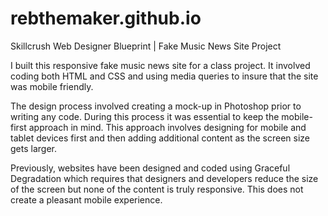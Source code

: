 # rebthemaker.github.io
Skillcrush Web Designer Blueprint | Fake Music News Site Project

I built this responsive fake music news site for a class project. It involved coding both HTML and CSS and using media queries to insure 
that the site was mobile friendly. 

The design process involved creating a mock-up in Photoshop prior to writing any code.  During this process it was essential to keep the
mobile-first approach in mind.  This approach involves designing for mobile and tablet devices first and then adding additional
content as the screen size gets larger.  

Previously, websites have been designed and coded using Graceful Degradation which requires that designers and developers reduce the 
size of the screen but none of the content is truly responsive.  This does not create a pleasant mobile experience.  
